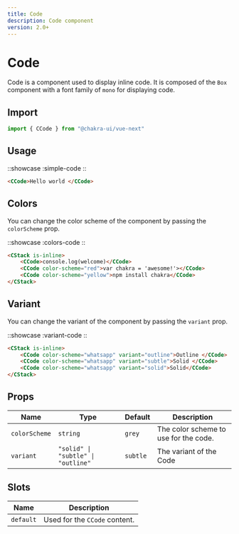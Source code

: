 ```yaml
---
title: Code
description: Code component
version: 2.0+
---
```

# Code

Code is a component used to display inline code. It is composed of the `Box` component with a font family of `mono` for displaying code.

## Import

```js
import { CCode } from "@chakra-ui/vue-next"
```

## Usage

::showcase
:simple-code
::

```html
<CCode>Hello world </CCode>
```

## Colors

You can change the color scheme of the component by passing the `colorScheme` prop.

::showcase
:colors-code
::

```html
<CStack is-inline>
    <CCode>console.log(welcome)</CCode>
    <CCode color-scheme="red">var chakra = 'awesome!'></CCode>
    <CCode color-scheme="yellow">npm install chakra</CCode>
</CStack>
```

## Variant

You can change the variant of the component by passing the `variant` prop.

::showcase
:variant-code
::

```html
<CStack is-inline>
    <CCode color-scheme="whatsapp" variant="outline">Outline </CCode>
    <CCode color-scheme="whatsapp" variant="subtle">Solid </CCode>
    <CCode color-scheme="whatsapp" variant="solid">Solid</CCode>
</CStack>
```

## Props

| Name          | Type                               | Default  | Description                           |
|---------------|------------------------------------|----------|---------------------------------------|
| `colorScheme` | `string`                           | `grey`   | The color scheme to use for the code. |
| `variant`     | `"solid" \| "subtle" \| "outline"` | `subtle` | The variant of the Code               |

## Slots

| Name          | Description                           |
|---------------|---------------------------------------|
| `default` | Used for the `CCode` content.           |